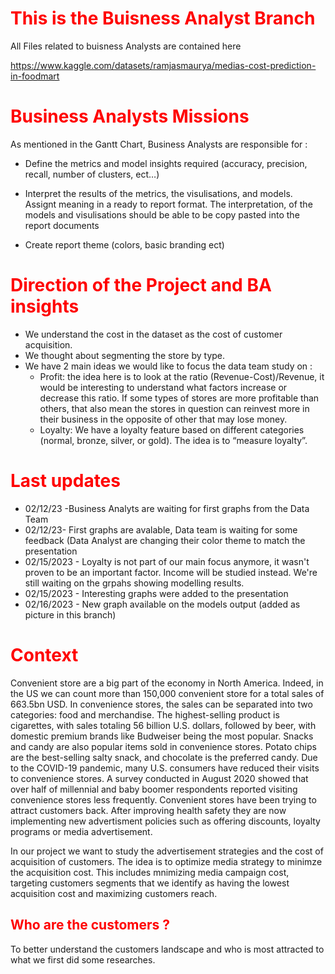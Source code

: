 # <font color=#FF0000>This is the Buisness Analyst Branch</font>
 All Files related to buisness Analysts are contained here

https://www.kaggle.com/datasets/ramjasmaurya/medias-cost-prediction-in-foodmart

# <font color=#FF0000>Business Analysts Missions</font>

As mentioned in the Gantt Chart, Business Analysts are responsible for : 
*	Define the metrics and model insights required (accuracy, precision, recall, number of clusters, ect…)

*	Interpret the results of the metrics, the visulisations, and models. Assignt meaning in a ready to report format. The interpretation, of the models and visulisations should be able to be copy pasted into the report documents

*	Create report theme (colors, basic branding ect)

# <font color=#FF0000>Direction of the Project and BA insights</font>
* We understand the cost in the dataset as the cost of customer acquisition. 
*	We thought about segmenting the store by type. 
* We have 2 main ideas we would like to focus the  data team study on : 
   - Profit: the idea here is to look at the ratio (Revenue-Cost)/Revenue, it would be interesting to understand what factors increase or decrease this ratio. If some         types of stores are more profitable than others, that also mean the stores in question can reinvest more in their business in the opposite of other that may lose         money. 
   - Loyalty: We have a loyalty feature based on different categories (normal, bronze, silver, or gold). The idea is to “measure loyalty”.

# <font color=#FF0000>Last updates</font>
* 02/12/23 -Business Analyts are waiting for first graphs from the Data Team 
* 02/12/23- First graphs are avalable, Data team is waiting for some feedback (Data Analyst are changing their color theme to match the presentation
* 02/15/2023 - Loyalty is not part of our main focus anymore, it wasn't proven to be an important factor. Income will be studied instead. We're still waiting on the grpahs showing modelling results. 
* 02/15/2023 - Interesting graphs were added to the presentation 
* 02/16/2023 - New graph available on the models output (added as picture in this branch)


# <font color=#FF0000>Context</font>

Convenient store are a big part of the economy in North America. Indeed, in the US we can count more than 150,000 convenient store for a total sales of 663.5bn USD. In convenience stores, the sales can be separated into two categories: food and merchandise. The highest-selling product is cigarettes, with sales totaling 56 billion U.S. dollars, followed by beer, with domestic premium brands like Budweiser being the most popular. Snacks and candy are also popular items sold in convenience stores. Potato chips are the best-selling salty snack, and chocolate is the preferred candy. Due to the COVID-19 pandemic, many U.S. consumers have reduced their visits to convenience stores. A survey conducted in August 2020 showed that over half of millennial and baby boomer respondents reported visiting convenience stores less frequently. Convenient stores have been trying to attract customers back. After improving health safety they are now implementing new advertisment policies such as offering discounts, loyalty programs or media advertisement.

In our project we want to study the advertisement strategies and the cost of acquisition of customers. The idea is to optimize media strategy to minimze the acquisition cost. This includes mnimizing media campaign cost, targeting customers segments that we identify as having the lowest acquisition cost and maximizing customers reach. 

## <font color=#FF0000>Who are the customers ? </font>

To better understand the customers landscape and who is most attracted to what we first did some researches. 

